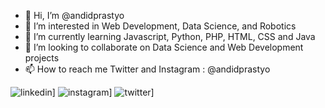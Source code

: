 - 👋 Hi, I’m @andidprastyo
- 👀 I’m interested in Web Development, Data Science, and Robotics
- 🌱 I’m currently learning Javascript, Python, PHP, HTML, CSS and Java
- 💞️ I’m looking to collaborate on Data Science and Web Development projects
- 📫 How to reach me Twitter and Instagram : @andidprastyo


![linkedin](https://img.shields.io/badge/LinkedIn-0A66C2?style=for-the-badge&logo=LinkedIn&logoColor=white)]
![instagram](https://img.shields.io/badge/Instagram-E4405F?style=for-the-badge&logo=Instagram&logoColor=white)]
![twitter](https://img.shields.io/badge/Twitter-1DA1F2?style=for-the-badge&logo=Twitter&logoColor=white)]
<!---
andidprastyo/andidprastyo is a ✨ special ✨ repository because its `README.md` (this file) appears on your GitHub profile.
You can click the Preview link to take a look at your changes.
--->
